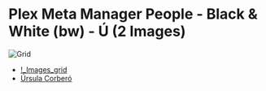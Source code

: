 # Plex Meta Manager People - Black & White (bw) - Ú (2 Images)
![Grid](grid.jpg)

* [!_Images_grid](https://raw.githubusercontent.com/meisnate12/Plex-Meta-Manager-People-bw/master/Ú/Images/%21_Images_grid.jpg)
* [Úrsula Corberó](https://raw.githubusercontent.com/meisnate12/Plex-Meta-Manager-People-bw/master/Ú/Images/%C3%9Arsula%20Corber%C3%B3.jpg)